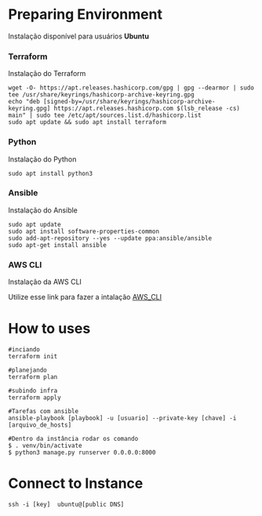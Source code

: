 # Preparing Environment
Instalação disponível para usuários **Ubuntu**

### **Terraform**

Instalação do Terraform

``` Shell
wget -O- https://apt.releases.hashicorp.com/gpg | gpg --dearmor | sudo tee /usr/share/keyrings/hashicorp-archive-keyring.gpg
echo "deb [signed-by=/usr/share/keyrings/hashicorp-archive-keyring.gpg] https://apt.releases.hashicorp.com $(lsb_release -cs) main" | sudo tee /etc/apt/sources.list.d/hashicorp.list
sudo apt update && sudo apt install terraform
```

### **Python**

Instalação do Python

``` Shell
sudo apt install python3
```

### **Ansible**

Instalação do Ansible

``` Shell
sudo apt update
sudo apt install software-properties-common
sudo add-apt-repository --yes --update ppa:ansible/ansible
sudo apt-get install ansible
```

### **AWS CLI**

Instalação da AWS CLI

Utilize esse link para fazer a intalação [AWS_CLI](https://docs.aws.amazon.com/pt_br/cli/latest/userguide/getting-started-install.html)


# How to uses

``` Shell
#inciando 
terraform init

#planejando
terraform plan

#subindo infra
terraform apply

#Tarefas com ansible
ansible-playbook [playbook] -u [usuario] --private-key [chave] -i [arquivo_de_hosts]

#Dentro da instância rodar os comando
$ . venv/bin/activate
$ python3 manage.py runserver 0.0.0.0:8000
```
# Connect to Instance

``` shell
ssh -i [key]  ubuntu@[public DNS]
```